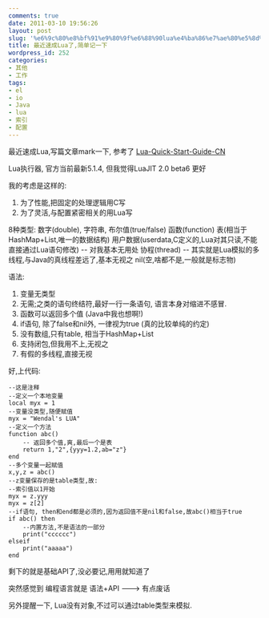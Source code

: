 ```yaml
---
comments: true
date: 2011-03-10 19:56:26
layout: post
slug: '%e6%9c%80%e8%bf%91%e9%80%9f%e6%88%90lua%e4%ba%86%e7%ae%80%e5%8d%95%e8%ae%b0%e4%b8%80%e4%b8%8b'
title: 最近速成Lua了,简单记一下
wordpress_id: 252
categories:
- 其他
- 工作
tags:
- el
- io
- Java
- lua
- 索引
- 配置
---
```


最近速成Lua,写篇文章mark一下, 参考了 [Lua-Quick-Start-Guide-CN](http://luaforge.net/frs/download.php/4416/A_Quick_Start_Guide_On_Lua_For_C_C_Programmer_CN.pdf)

Lua执行器, 官方当前最新5.1.4, 但我觉得LuaJIT 2.0 beta6 更好

我的考虑是这样的:
1. 为了性能,把固定的处理逻辑用C写
2. 为了灵活,与配置紧密相关的用Lua写

8种类型: 
数字(double), 字符串, 布尔值(true/false)
函数(function)
表(相当于HashMap+List,唯一的数据结构)
用户数据(userdata,C定义的,Lua对其只读,不能直接通过Lua语句修改) -- 对我基本无用处
协程(thread) -- 其实就是Lua模拟的多线程,与Java的真线程差远了,基本无视之
nil(空,啥都不是,一般就是标志物)

语法:
1. 变量无类型
2. 无需;之类的语句终结符,最好一行一条语句, 语言本身对缩进不感冒.
3. 函数可以返回多个值 (Java中我也想啊!)
4. if语句, 除了false和nil外, 一律视为true (真的比较单纯的约定)
5. 没有数组,只有table, 相当于HashMap+List
6. 支持闭包,但我用不上,无视之
7. 有假的多线程,直接无视

好,上代码:

    
    
    --这是注释
    --定义一个本地变量
    local myx = 1
    --变量没类型,随便赋值
    myx = "Wendal's LUA"
    --定义一个方法
    function abc()
        -- 返回多个值,爽,最后一个是表
        return 1,"2",{yyy=1.2,ab="z"}
    end
    --多个变量一起赋值
    x,y,z = abc()
    --z变量保存的是table类型,故:
    --索引值以1开始
    myx = z.yyy
    myx = z[2]
    --if语句, then和end都是必须的,因为返回值不是nil和false,故abc()相当于true
    if abc() then
        --内置方法,不是语法的一部分
        print("cccccc")
    elseif
        print("aaaaa")
    end
    


剩下的就是基础API了,没必要记,用用就知道了

突然感觉到 编程语言就是 语法+API  ---> 有点废话

另外提醒一下, Lua没有对象,不过可以通过table类型来模拟.
